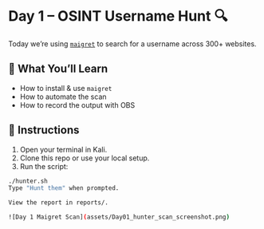 # Day 1 – OSINT Username Hunt 🔍

Today we’re using [`maigret`](https://github.com/soxoj/maigret) to search for a username across 300+ websites.

## 🚀 What You’ll Learn
- How to install & use `maigret`
- How to automate the scan
- How to record the output with OBS

## 🧠 Instructions
1. Open your terminal in Kali.
2. Clone this repo or use your local setup.
3. Run the script:

```bash
./hunter.sh
Type "Hunt them" when prompted.

View the report in reports/.

![Day 1 Maigret Scan](assets/Day01_hunter_scan_screenshot.png)
